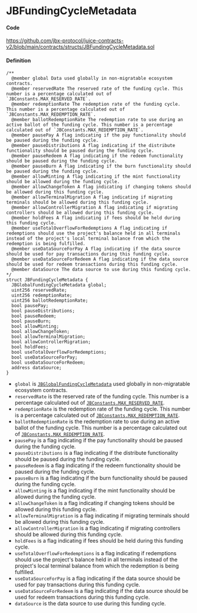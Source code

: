 # JBFundingCycleMetadata

#### Code

https://github.com/jbx-protocol/juice-contracts-v2/blob/main/contracts/structs/JBFundingCycleMetadata.sol

#### Definition

```
/**
  @member global Data used globally in non-migratable ecosystem contracts.
  @member reservedRate The reserved rate of the funding cycle. This number is a percentage calculated out of `JBConstants.MAX_RESERVED_RATE`.
  @member redemptionRate The redemption rate of the funding cycle. This number is a percentage calculated out of `JBConstants.MAX_REDEMPTION_RATE`.
  @member ballotRedemptionRate The redemption rate to use during an active ballot of the funding cycle. This number is a percentage calculated out of `JBConstants.MAX_REDEMPTION_RATE`.
  @member pausePay A flag indicating if the pay functionality should be paused during the funding cycle.
  @member pauseDistributions A flag indicating if the distribute functionality should be paused during the funding cycle.
  @member pauseRedeem A flag indicating if the redeem functionality should be paused during the funding cycle.
  @member pauseBurn A flag indicating if the burn functionality should be paused during the funding cycle.
  @member allowMinting A flag indicating if the mint functionality should be allowed during the funding cycle.
  @member allowChangeToken A flag indicating if changing tokens should be allowed during this funding cycle.
  @member allowTerminalMigration A flag indicating if migrating terminals should be allowed during this funding cycle.
  @member allowControllerMigration A flag indicating if migrating controllers should be allowed during this funding cycle.
  @member holdFees A flag indicating if fees should be held during this funding cycle.
  @member useTotalOverflowForRedemptions A flag indicating if redemptions should use the project's balance held in all terminals instead of the project's local terminal balance from which the redemption is being fulfilled.
  @member useDataSourceForPay A flag indicating if the data source should be used for pay transactions during this funding cycle.
  @member useDataSourceForRedeem A flag indicating if the data source should be used for redeem transactions during this funding cycle.
  @member dataSource The data source to use during this funding cycle.
*/
struct JBFundingCycleMetadata {
  JBGlobalFundingCycleMetadata global;
  uint256 reservedRate;
  uint256 redemptionRate;
  uint256 ballotRedemptionRate;
  bool pausePay;
  bool pauseDistributions;
  bool pauseRedeem;
  bool pauseBurn;
  bool allowMinting;
  bool allowChangeToken;
  bool allowTerminalMigration;
  bool allowControllerMigration;
  bool holdFees;
  bool useTotalOverflowForRedemptions;
  bool useDataSourceForPay;
  bool useDataSourceForRedeem;
  address dataSource;
}
```

- `global` is [`JBGlobalFundingCycleMetadata`](/dev/api/data-structures/jbglobalfundingcyclemetadata.md) used globally in non-migratable ecosystem contracts.
- `reservedRate` is the reserved rate of the funding cycle. This number is a percentage calculated out of [`JBConstants.MAX_RESERVED_RATE`](/dev/api/libraries/jbconstants.md).
- `redemptionRate` is the redemption rate of the funding cycle. This number is a percentage calculated out of [`JBConstants.MAX_REDEMPTION_RATE`](/dev/api/libraries/jbconstants.md).
- `ballotRedemptionRate` is the redemption rate to use during an active ballot of the funding cycle. This number is a percentage calculated out of [`JBConstants.MAX_REDEMPTION_RATE`](/dev/api/libraries/jbconstants.md).
- `pausePay` is a flag indicating if the pay functionality should be paused during the funding cycle.
- `pauseDistributions` is a flag indicating if the distribute functionality should be paused during the funding cycle.
- `pauseRedeem` is a flag indicating if the redeem functionality should be paused during the funding cycle.
- `pauseBurn` is a flag indicating if the burn functionality should be paused during the funding cycle.
- `allowMinting` is a flag indicating if the mint functionality should be allowed during the funding cycle.
- `allowChangeToken` is a flag indicating if changing tokens should be allowed during this funding cycle.
- `allowTerminalMigration` is a flag indicating if migrating terminals should be allowed during this funding cycle.
- `allowControllerMigration` is a flag indicating if migrating controllers should be allowed during this funding cycle.
- `holdFees` is a flag indicating if fees should be held during this funding cycle.
- `useTotalOverflowForRedemptions` is a flag indicating if redemptions should use the project's balance held in all terminals instead of the project's local terminal balance from which the redemption is being fulfilled.
- `useDataSourceForPay` is a flag indicating if the data source should be used for pay transactions during this funding cycle.
- `useDataSourceForRedeem` is a flag indicating if the data source should be used for redeem transactions during this funding cycle.
- `dataSource` is the data source to use during this funding cycle.
